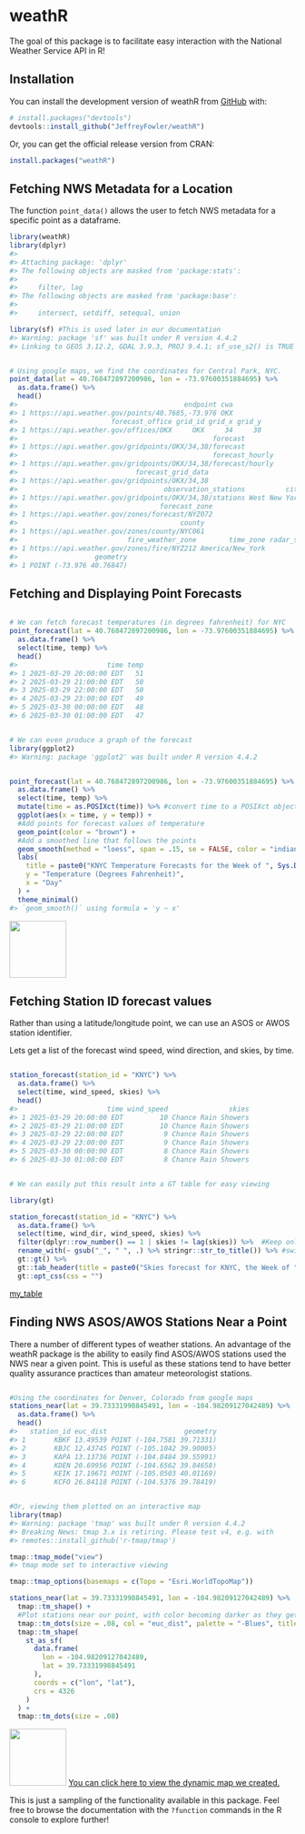 
# weathR

<!-- badges: start -->
<!-- badges: end -->

The goal of this package is to facilitate easy interaction with the
National Weather Service API in R!

## Installation

You can install the development version of weathR from
[GitHub](https://github.com/) with:

``` r
# install.packages("devtools")
devtools::install_github("JeffreyFowler/weathR")
```

Or, you can get the official release version from CRAN:

``` r
install.packages("weathR")
```

## Fetching NWS Metadata for a Location

The function `point_data()` allows the user to fetch NWS metadata for a
specific point as a dataframe.

``` r
library(weathR)
library(dplyr)
#> 
#> Attaching package: 'dplyr'
#> The following objects are masked from 'package:stats':
#> 
#>     filter, lag
#> The following objects are masked from 'package:base':
#> 
#>     intersect, setdiff, setequal, union
```

``` r
library(sf) #This is used later in our documentation
#> Warning: package 'sf' was built under R version 4.4.2
#> Linking to GEOS 3.12.2, GDAL 3.9.3, PROJ 9.4.1; sf_use_s2() is TRUE
```

``` r

# Using google maps, we find the coordinates for Central Park, NYC.
point_data(lat = 40.768472897200986, lon = -73.97600351884695) %>% 
  as.data.frame() %>% 
  head()
#>                                         endpoint cwa
#> 1 https://api.weather.gov/points/40.7685,-73.976 OKX
#>                       forecast_office grid_id grid_x grid_y
#> 1 https://api.weather.gov/offices/OKX     OKX     34     38
#>                                                forecast
#> 1 https://api.weather.gov/gridpoints/OKX/34,38/forecast
#>                                                forecast_hourly
#> 1 https://api.weather.gov/gridpoints/OKX/34,38/forecast/hourly
#>                             forecast_grid_data
#> 1 https://api.weather.gov/gridpoints/OKX/34,38
#>                                    observation_stations          city state
#> 1 https://api.weather.gov/gridpoints/OKX/34,38/stations West New York    NJ
#>                                   forecast_zone
#> 1 https://api.weather.gov/zones/forecast/NYZ072
#>                                        county
#> 1 https://api.weather.gov/zones/county/NYC061
#>                           fire_weather_zone        time_zone radar_station
#> 1 https://api.weather.gov/zones/fire/NYZ212 America/New_York          KOKX
#>                   geometry
#> 1 POINT (-73.976 40.76847)
```

## Fetching and Displaying Point Forecasts

``` r

# We can fetch forecast temperatures (in degrees fahrenheit) for NYC
point_forecast(lat = 40.768472897200986, lon = -73.97600351884695) %>% 
  as.data.frame() %>% 
  select(time, temp) %>% 
  head()
#>                      time temp
#> 1 2025-03-29 20:00:00 EDT   51
#> 2 2025-03-29 21:00:00 EDT   50
#> 3 2025-03-29 22:00:00 EDT   50
#> 4 2025-03-29 23:00:00 EDT   49
#> 5 2025-03-30 00:00:00 EDT   48
#> 6 2025-03-30 01:00:00 EDT   47
```

``` r

# We can even produce a graph of the forecast
library(ggplot2)
#> Warning: package 'ggplot2' was built under R version 4.4.2
```

``` r

point_forecast(lat = 40.768472897200986, lon = -73.97600351884695) %>% 
  as.data.frame() %>% 
  select(time, temp) %>% 
  mutate(time = as.POSIXct(time)) %>% #convert time to a POSIXct object 
  ggplot(aes(x = time, y = temp)) +
  #Add points for forecast values of temperature
  geom_point(color = "brown") +
  #Add a smoothed line that follows the points
  geom_smooth(method = "loess", span = .15, se = FALSE, color = "indianred") +
  labs(
    title = paste0("KNYC Temperature Forecasts for the Week of ", Sys.Date()),
    y = "Temperature (Degrees Fahrenheit)",
    x = "Day"
  ) +
  theme_minimal()
#> `geom_smooth()` using formula = 'y ~ x'
```

<img src="man/figures/README-example2-1.png" width="100" />

## Fetching Station ID forecast values

Rather than using a latitude/longitude point, we can use an ASOS or AWOS
station identifier.

Lets get a list of the forecast wind speed, wind direction, and skies,
by time.

``` r

station_forecast(station_id = "KNYC") %>% 
  as.data.frame() %>% 
  select(time, wind_speed, skies) %>% 
  head()
#>                      time wind_speed               skies
#> 1 2025-03-29 20:00:00 EDT         10 Chance Rain Showers
#> 2 2025-03-29 21:00:00 EDT         10 Chance Rain Showers
#> 3 2025-03-29 22:00:00 EDT          9 Chance Rain Showers
#> 4 2025-03-29 23:00:00 EDT          9 Chance Rain Showers
#> 5 2025-03-30 00:00:00 EDT          8 Chance Rain Showers
#> 6 2025-03-30 01:00:00 EDT          8 Chance Rain Showers
```

``` r

# We can easily put this result into a GT table for easy viewing
```

``` r
library(gt)

station_forecast(station_id = "KNYC") %>% 
  as.data.frame() %>% 
  select(time, wind_dir, wind_speed, skies) %>% 
  filter(dplyr::row_number() == 1 | skies != lag(skies)) %>%  #Keep only observations where the first row is 0 and the skies change
  rename_with(~ gsub("_", " ", .) %>% stringr::str_to_title()) %>% #switch from snake_case to Title Case
  gt::gt() %>% 
  gt::tab_header(title = paste0("Skies forecast for KNYC, the Week of ", Sys.Date())) %>% 
  gt::opt_css(css = "")
```

[my_table](my_table.png)

## Finding NWS ASOS/AWOS Stations Near a Point

There a number of different types of weather stations. An advantage of
the weathR package is the ability to easily find ASOS/AWOS stations used
the NWS near a given point. This is useful as these stations tend to
have better quality assurance practices than amateur meteorologist
stations.

``` r

#Using the coordinates for Denver, Colorado from google maps
stations_near(lat = 39.73331998845491, lon = -104.98209127042489) %>% 
  as.data.frame() %>% 
  head()
#>   station_id euc_dist                   geometry
#> 1       KBKF 13.49539 POINT (-104.7581 39.71331)
#> 2       KBJC 12.43745 POINT (-105.1042 39.90085)
#> 3       KAPA 13.13736 POINT (-104.8484 39.55991)
#> 4       KDEN 20.69956 POINT (-104.6562 39.84658)
#> 5       KEIK 17.19671 POINT (-105.0503 40.01169)
#> 6       KCFO 26.84118 POINT (-104.5376 39.78419)
```

``` r

#Or, viewing them plotted on an interactive map
library(tmap)
#> Warning: package 'tmap' was built under R version 4.4.2
#> Breaking News: tmap 3.x is retiring. Please test v4, e.g. with
#> remotes::install_github('r-tmap/tmap')
```

``` r
tmap::tmap_mode("view")
#> tmap mode set to interactive viewing
```

``` r
tmap::tmap_options(basemaps = c(Topo = "Esri.WorldTopoMap"))

stations_near(lat = 39.73331998845491, lon = -104.98209127042489) %>% 
  tmap::tm_shape() + 
  #Plot stations near our point, with color becoming darker as they get closer
  tmap::tm_dots(size = .08, col = "euc_dist", palette = "-Blues", title = "Euclidian Distance") +
  tmap::tm_shape(
    st_as_sf(
      data.frame(
        lon = -104.98209127042489,
        lat = 39.73331998845491
      ),
      coords = c("lon", "lat"),
      crs = 4326
    )
  ) +
  tmap::tm_dots(size = .08)
```

<img src="man/figures/README-example4-1.png" width="100" /> [You can
click here to view the dynamic map we
created.](https://jeffreyfowler.github.io/weathR/dynamic_map.html)

This is just a sampling of the functionality available in this package.
Feel free to browse the documentation with the `?function` commands in
the R console to explore further!
